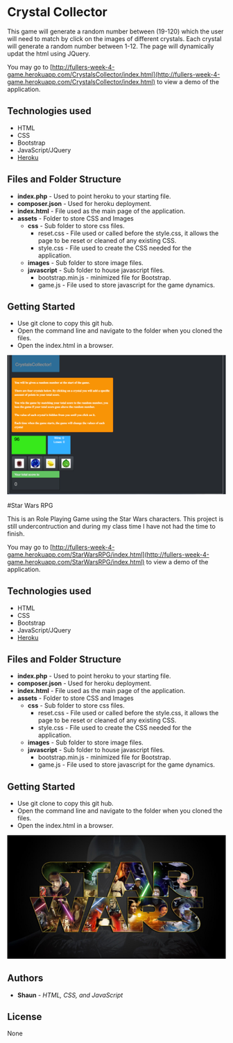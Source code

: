 # Crystal Collector

This game will generate a random number between (19-120) which the user will need to match by click on the images of different crystals.  Each crystal will generate a random number between 1-12. The page will dynamically updat the html using JQuery.  

You may go to [http://fullers-week-4-game.herokuapp.com/CrystalsCollector/index.html](http://fullers-week-4-game.herokuapp.com/CrystalsCollector/index.html) to view a demo of the application.

## Technologies used

* HTML
* CSS
* Bootstrap
* JavaScript/JQuery
* [Heroku](https://heroku.com) 

## Files and Folder Structure

* **index.php** - Used to point heroku to your starting file.
* **composer.json** - Used for heroku deployment.
* **index.html** - File used as the main page of the application.
* **assets** - Folder to store CSS and Images
	* **css** - Sub folder to store css files.
		* reset.css - File used or called before the style.css, it allows the page to be reset or cleaned of any existing CSS.
		* style.css - File used to create the CSS needed for the application.
	* **images** - Sub folder to store image files.
	* **javascript** - Sub folder to house javascript files.
		* bootstrap.min.js - minimized file for Bootstrap.
		* game.js - File used to store javascript for the game dynamics.

## Getting Started

* Use git clone to copy this git hub.
* Open the command line and navigate to the folder when you cloned the files.
* Open the index.html in a browser.


![Alt Text](CrystalsCollector/assets/images/scrnshot-crystal.png?raw=true "Crystal Collector")





#Star Wars RPG

This is an Role Playing Game using the Star Wars characters.  This project is still undercontruction and during my class time I have not had the time to finish.

You may go to [http://fullers-week-4-game.herokuapp.com/StarWarsRPG/index.html](http://fullers-week-4-game.herokuapp.com/StarWarsRPG/index.html) to view a demo of the application.


## Technologies used

* HTML
* CSS
* Bootstrap
* JavaScript/JQuery
* [Heroku](https://heroku.com) 

## Files and Folder Structure

* **index.php** - Used to point heroku to your starting file.
* **composer.json** - Used for heroku deployment.
* **index.html** - File used as the main page of the application.
* **assets** - Folder to store CSS and Images
	* **css** - Sub folder to store css files.
		* reset.css - File used or called before the style.css, it allows the page to be reset or cleaned of any existing CSS.
		* style.css - File used to create the CSS needed for the application.
	* **images** - Sub folder to store image files.
	* **javascript** - Sub folder to house javascript files.
		* bootstrap.min.js - minimized file for Bootstrap.
		* game.js - File used to store javascript for the game dynamics.

## Getting Started

* Use git clone to copy this git hub.
* Open the command line and navigate to the folder when you cloned the files.
* Open the index.html in a browser.


![Alt Text](StarWarsRPG/assets/images/starwarslogo.jpg?raw=true "Star Wars RPG")


## Authors

* **Shaun** - *HTML, CSS, and JavaScript*

## License
   
   None 